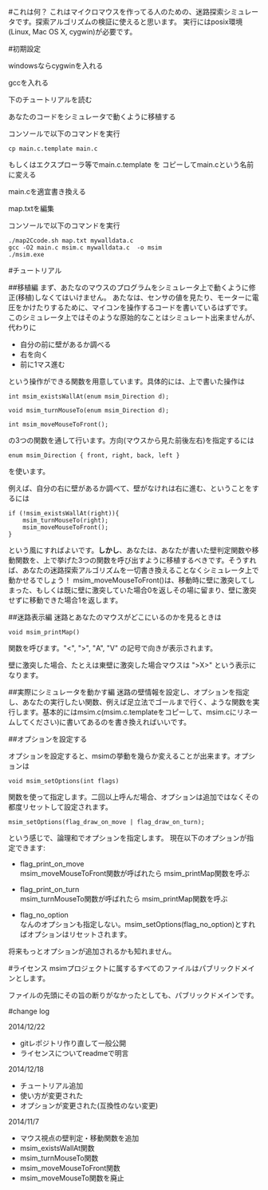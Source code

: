 #これは何？
これはマイクロマウスを作ってる人のための、迷路探索シミュレータです。探索アルゴリズムの検証に使えると思います。
実行にはposix環境(Linux, Mac OS X, cygwin)が必要です。

#初期設定

windowsならcygwinを入れる

gccを入れる

下のチュートリアルを読む

あなたのコードをシミュレータで動くように移植する

コンソールで以下のコマンドを実行

    cp main.c.template main.c
もしくはエクスプローラ等でmain.c.template を コピーしてmain.cという名前に変える

main.cを適宜書き換える 

map.txtを編集

コンソールで以下のコマンドを実行

    ./map2Ccode.sh map.txt mywalldata.c
    gcc -O2 main.c msim.c mywalldata.c  -o msim
    ./msim.exe


#チュートリアル

##移植編
まず、あたなのマウスのプログラムをシミュレータ上で動くように修正(移植)しなくてはいけません。 
あたなは、センサの値を見たり、モーターに電圧をかけたりするために、マイコンを操作するコードを書いているはずです。 
このシミュレータ上ではそのような原始的なことはシミュレート出来ませんが、代わりに 
 - 自分の前に壁があるか調べる
 - 右を向く
 - 前に1マス進む

という操作ができる関数を用意しています。具体的には、上で書いた操作は

    int msim_existsWallAt(enum msim_Direction d);

    void msim_turnMouseTo(enum msim_Direction d);

    int msim_moveMouseToFront();

の3つの関数を通して行います。方向(マウスから見た前後左右)を指定するには

    enum msim_Direction { front, right, back, left }
を使います。

例えば、自分の右に壁があるか調べて、壁がなけれは右に進む、ということをするには

    if (!msim_existsWallAt(right)){
        msim_turnMouseTo(right);
        msim_moveMouseToFront();
    }
という風にすればよいです。__しかし__、あなたは、あなたが書いた壁判定関数や移動関数を、上で挙げた3つの関数を呼び出すように移植するべきです。そうすれば、あなたの迷路探索アルゴリズムを一切書き換えることなくシミュレータ上で動かせるでしょう！
msim_moveMouseToFront()は、移動時に壁に激突してしまった、もしくは既に壁に激突していた場合0を返しその場に留まり、壁に激突せずに移動できた場合1を返します。

##迷路表示編
迷路とあなたのマウスがどこにいるのかを見るときは

    void msim_printMap()
関数を呼びます。"<", ">", "A", "V" の記号で向きが表示されます。 

壁に激突した場合、たとえは東壁に激突した場合マウスは ">X>" という表示になります。

##実際にシミュレータを動かす編
迷路の壁情報を設定し、オプションを指定し、あなたの実行したい関数、例えば足立法でゴールまで行く、ような関数を実行します。基本的にはmsim.c(msim.c.templateをコピーして、msim.cにリネームしてください)に書いてあるのを書き換えればいいです。

##オプションを設定する

オプションを設定すると、msimの挙動を幾らか変えることが出来ます。オプションは

    void msim_setOptions(int flags)
関数を使って指定します。二回以上呼んだ場合、オプションは追加ではなくその都度リセットして設定されます。

    msim_setOptions(flag_draw_on_move | flag_draw_on_turn);
という感じで、論理和でオプションを指定します。
現在以下のオプションが指定できます:


- flag_print_on_move  
msim_moveMouseToFront関数が呼ばれたら msim_printMap関数を呼ぶ

- flag_print_on_turn  
msim_turnMouseTo関数が呼ばれたら msim_printMap関数を呼ぶ

- flag_no_option  
なんのオプションも指定しない。msim_setOptions(flag_no_option)とすればオプションはリセットされます。


将来もっとオプションが追加されるかも知れません。

#ライセンス
msimプロジェクトに属するすべてのファイルはパブリックドメインとします。

ファイルの先頭にその旨の断りがなかったとしても、パブリックドメインです。

#change log

2014/12/22
- gitレポジトリ作り直して一般公開
- ライセンスについてreadmeで明言 

2014/12/18 
- チュートリアル追加 
- 使い方が変更された 
- オプションが変更された(互換性のない変更) 

2014/11/7 
 - マウス視点の壁判定・移動関数を追加
  - msim_existsWallAt関数
  - msim_turnMouseTo関数
  - msim_moveMouseToFront関数
 - msim_moveMouseTo関数を廃止 
